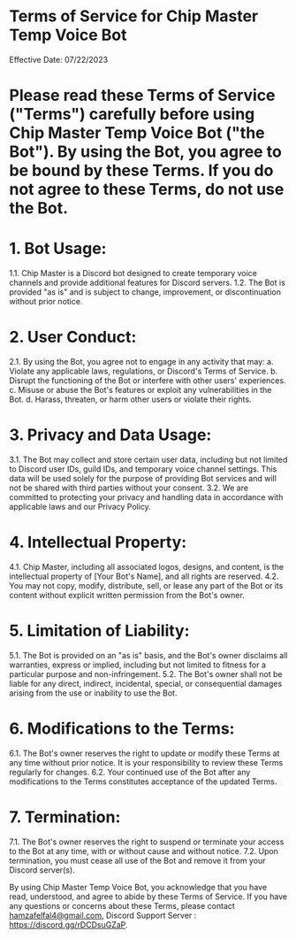 # Terms of Service for Chip Master Temp Voice Bot

Effective Date: 07/22/2023

# Please read these Terms of Service ("Terms") carefully before using Chip Master Temp Voice Bot ("the Bot"). By using the Bot, you agree to be bound by these Terms. If you do not agree to these Terms, do not use the Bot.

# 1. Bot Usage:
1.1. Chip Master is a Discord bot designed to create temporary voice channels and provide additional features for Discord servers.
1.2. The Bot is provided "as is" and is subject to change, improvement, or discontinuation without prior notice.

# 2. User Conduct:
2.1. By using the Bot, you agree not to engage in any activity that may:
a. Violate any applicable laws, regulations, or Discord's Terms of Service.
b. Disrupt the functioning of the Bot or interfere with other users' experiences.
c. Misuse or abuse the Bot's features or exploit any vulnerabilities in the Bot.
d. Harass, threaten, or harm other users or violate their rights.

# 3. Privacy and Data Usage:
3.1. The Bot may collect and store certain user data, including but not limited to Discord user IDs, guild IDs, and temporary voice channel settings. This data will be used solely for the purpose of providing Bot services and will not be shared with third parties without your consent.
3.2. We are committed to protecting your privacy and handling data in accordance with applicable laws and our Privacy Policy.

# 4. Intellectual Property:
4.1. Chip Master, including all associated logos, designs, and content, is the intellectual property of [Your Bot's Name], and all rights are reserved.
4.2. You may not copy, modify, distribute, sell, or lease any part of the Bot or its content without explicit written permission from the Bot's owner.

# 5. Limitation of Liability:
5.1. The Bot is provided on an "as is" basis, and the Bot's owner disclaims all warranties, express or implied, including but not limited to fitness for a particular purpose and non-infringement.
5.2. The Bot's owner shall not be liable for any direct, indirect, incidental, special, or consequential damages arising from the use or inability to use the Bot.

# 6. Modifications to the Terms:
6.1. The Bot's owner reserves the right to update or modify these Terms at any time without prior notice. It is your responsibility to review these Terms regularly for changes.
6.2. Your continued use of the Bot after any modifications to the Terms constitutes acceptance of the updated Terms.

# 7. Termination:
7.1. The Bot's owner reserves the right to suspend or terminate your access to the Bot at any time, with or without cause and without notice.
7.2. Upon termination, you must cease all use of the Bot and remove it from your Discord server(s).


By using Chip Master Temp Voice Bot, you acknowledge that you have read, understood, and agree to abide by these Terms of Service. If you have any questions or concerns about these Terms, please contact hamzafelfal4@gmail.com, Discord Support Server : https://discord.gg/rDCDsuGZaP.
